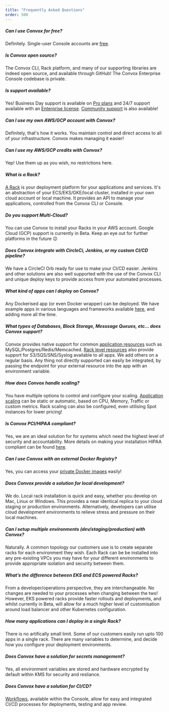 ```yaml
---
title: "Frequently Asked Questions"
order: 500
---
```


##### Can I use Convox for free?

  Definitely.  Single-user Console accounts are [free](https://console.convox.com/signup).

##### Is Convox open source?

  The Convox CLI, Rack platform, and many of our supporting libraries are indeed open source, and available through GitHub!  The Convox Enterprise Console codebase is private.

##### Is support available?

  Yes!  Business Day support is available on [Pro plans](/pricing) and 24/7 support available with an [Enterprise license](/enterprise).  [Community support](https://community.convox.com/) is also available!

##### Can I use my own AWS/GCP account with Convox?

  Definitely, that's how it works.  You maintain control and direct access to all of your infrastructure.  Convox makes managing it easier!

##### Can I use my AWS/GCP credits with Convox?

  Yep!  Use them up as you wish, no restrictions here.

##### What is a Rack?

  [A Rack](/introduction/rack) is your deployment platform for your applications and services.  It's an abstraction of your ECS/EKS/GKE/local cluster, installed in your own cloud account or local machine.  It provides an API to manage your applications, controlled from the Convox CLI or Console.  

##### Do you support Multi-Cloud?

  You can use Convox to install your Racks in your AWS account.  Google Cloud (GCP) support is currently in Beta.  Keep an eye out for further platforms in the future 😉

##### Does Convox integrate with CircleCi, Jenkins, or my custom CI/CD pipeline?

  We have a CircleCI Orb ready for use to make your CI/CD easier.  Jenkins and other solutions are also well supported with the use of the Convox CLI and unique deploy keys to provide access from your automated processes.  

##### What kind of apps can I deploy on Convox?

  Any Dockerised app (or even Docker wrapper) can be deployed.  We have example apps in various languages and frameworks available [here](/example-apps/examples), and adding more all the time.

##### What types of Databases, Block Storage, Messsage Queues, etc… does Convox support?

  Convox provides native support for common [application resources](/application/resources) such as MySQL/Postgres/Redis/Memcached.  [Rack level resources](/gen1/resources) also provide support for S3/SQS/SNS/Syslog available to all apps.  We add others on a regular basis.  Any thing not directly supported can easily be integrated, by passing the endpoint for your external resource into the app with an environment variable.  

##### How does Convox handle scaling?

  You have multiple options to control and configure your scaling.  [Application scaling](/deployment/scaling) can be static or automatic, based on CPU, Memory, Traffic or custom metrics.  Rack scaling can also be configured, even utilising Spot instances for lower pricing!

##### Is Convox PCI/HIPAA compliant?

  Yes, we are an ideal solution for for systems which need the highest level of security and accountability.  More details on making your installation HIPAA compliant can be found [here](reference/hipaa-compliance).

##### Can I use Convox with an external Docker Registry?

  Yes, you can access your [private Docker images](/deployment/private-registries) easily!

##### Does Convox provide a solution for local development?

  We do.  Local rack installation is quick and easy, whether you develop on Mac, Linux or Windows.  This provides a near identical replica to your cloud staging or production environments.  Alternatively, developers can utilise cloud development environments to relieve stress and pressure on their local machines.

##### Can I setup multiple environments (dev/staging/production) with Convox?

  Naturally.  A common topology our customers use is to create separate racks for each environment they wish.  Each Rack can be be installed into any pre-existing VPCs you may have for your different environments to provide appropriate isolation and security between them.

##### What’s the difference between EKS and ECS powered Racks?

  From a developer/operations perspective, they are interchangeable.  No changes are needed to your processes when changing between the two!  However, EKS powered racks provide faster rollouts and deployments, and whilst currently in Beta, will allow for a much higher level of customisation around load balancer and other Kubernetes configuration.

##### How many applications can I deploy in a single Rack?

  There is no artifically small limit.  Some of our customers easily run upto 100 apps in a single rack.  There are many variables to determine, and decide how you configure your deployment environments.

##### Does Convox have a solution for secrets management?

  Yes, all environment variables are stored and hardware encrypted by default within KMS for security and resliance.

##### Does Convox have a solution for CI/CD?

  [Workflows](/console/workflows), available within the Console, allow for easy and integrated CI/CD processes for deployments, testing and app review.
